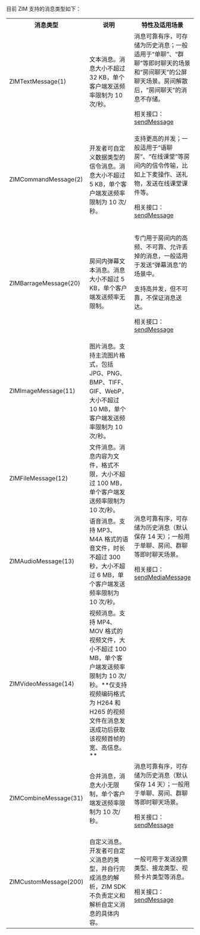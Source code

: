 目前 ZIM 支持的消息类型如下：

<table>
  <colgroup>
    <col width="23%">
    <col width="45%">
    <col width="32%">
  </colgroup>
<tbody><tr data-row-level="1">
<th>消息类型</th>
<th>说明</th>
<th>特性及适用场景</th>
</tr>
<tr data-row-level="2">
<td>ZIMTextMessage(1)</td>
<td>文本消息。消息大小不超过 32 KB，单个客户端发送频率限制为 10 次/秒。</td>
<td>消息可靠有序，可存储为历史消息；一般适用于“单聊”、“群聊”等即时聊天的场景和“房间聊天”的公屏聊天场景。房间解散后，“房间聊天”的消息不存储。

相关接口：[sendMessage](https://pub.dev/documentation/zego_zim/latest/zego_zim/ZIM/sendMessage.html)</td>
</tr>
<tr data-row-level="3">
<td>ZIMCommandMessage(2)</td>
<td>开发者可自定义数据类型的信令消息。消息大小不超过 5 KB，单个客户端发送频率限制为 10 次/秒。</td>
<td>支持更高的并发；一般适用于“语聊房”、“在线课堂”等房间内的信令传输，比如上下麦操作、送礼物，发送在线课堂课件等。

相关接口：[sendMessage](https://pub.dev/documentation/zego_zim/latest/zego_zim/ZIM/sendMessage.html)</td>
</tr>
<tr data-row-level="4">
<td>ZIMBarrageMessage(20)</td>
<td>房间内弹幕文本消息。消息大小不超过 5 KB，单个客户端发送频率无限制。</td>
<td><p>专门用于房间内的高频、不可靠、允许丢掉的消息，一般适用于发送“弹幕消息”的场景中。</p><p>支持高并发，但不可靠，不保证消息送达。</p>

相关接口：[sendMessage](https://pub.dev/documentation/zego_zim/latest/zego_zim/ZIM/sendMessage.html)</td>
</tr>
<tr data-row-level="5">
<td>ZIMImageMessage(11)</td>
<td>图片消息。支持主流图片格式，包括 JPG、PNG、BMP、TIFF、GIF、WebP，大小不超过 10 MB，单个客户端发送频率限制为 10 次/秒。</td>
<td rowspan="4">消息可靠有序，可存储为历史消息（默认保存 14 天）；一般用于单聊、房间、群聊等即时聊天场景。

相关接口：[sendMediaMessage](https://pub.dev/documentation/zego_zim/latest/zego_zim/ZIM/sendMediaMessage.html)</td>
</tr>
<tr data-row-level="6">
<td>ZIMFileMessage(12)</td>
<td>文件消息。消息内容为文件，格式不限，大小不超过 100 MB，单个客户端发送频率限制为 10 次/秒。</td>
</tr>
<tr data-row-level="7">
<td>ZIMAudioMessage(13)</td>
<td>语音消息。支持 MP3、M4A 格式的语音文件，时长不超过 300 秒，大小不超过 6 MB，单个客户端发送频率限制为 10 次/秒。</td>
</tr>
<tr data-row-level="8">
<td>ZIMVideoMessage(14)</td>
<td>视频消息。支持 MP4、MOV 格式的视频文件，大小不超过 100 MB，单个客户端发送频率限制为 10 次/秒。**仅支持视频编码格式为 H264 和 H265 的视频文件在消息发送成功后获取该视频首帧的宽、高信息。**</td>
</tr>
<tr data-row-level="9">
<td>ZIMCombineMessage(31)</td>
<td>合并消息，消息大小无限制，单个客户端发送频率限制为 10 次/秒。</td>
<td>消息可靠有序，可存储为历史消息（默认保存 14 天）；一般用于单聊、房间、群聊等即时聊天场景。

相关接口：[sendMessage](https://pub.dev/documentation/zego_zim/latest/zego_zim/ZIM/sendMessage.html)</td>
</tr>
<tr data-row-level="10">
<td>ZIMCustomMessage(200)</td>
<td>自定义消息。开发者可自定义消息的类型，并自行完成消息的解析，ZIM SDK 不负责定义和解析自定义消息的具体内容。</td>
<td>一般可用于发送投票类型、接龙类型、视频卡片类型等消息。

相关接口：[sendMessage](https://pub.dev/documentation/zego_zim/latest/zego_zim/ZIM/sendMessage.html)</td>
</tr>
</tbody></table>

